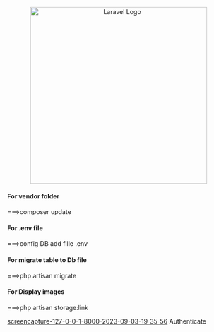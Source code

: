 <p align="center"><a href="https://laravel.com" target="_blank"><img src="https://raw.githubusercontent.com/laravel/art/master/logo-lockup/5%20SVG/2%20CMYK/1%20Full%20Color/laravel-logolockup-cmyk-red.svg" width="400" alt="Laravel Logo"></a></p>

<h4>For vendor folder</h4>
===>composer update<br/>
<h4>For .env file</h4>
===>config DB add fille .env<br/>
<h4>For migrate table to Db file</h4>
===>php artisan migrate<br/>
<h4>For Display images</h4>
===>php artisan storage:link<br/>


[screencapture-127-0-0-1-8000-2023-09-03-19_35_56](https://github.com/YounessidrissiAroussi/Darna-project/assets/92603400/6fce470b-c21a-4908-89a3-42f2dfd90aba)
Authenticate


